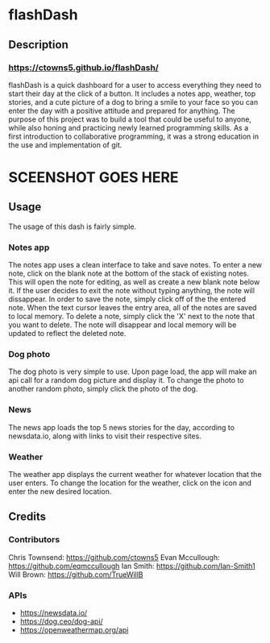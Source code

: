 # flashDash

## Description

### https://ctowns5.github.io/flashDash/

flashDash is a quick dashboard for a user to access everything they need to start their day at the click of a button. It includes a notes app, weather, top stories, and a cute picture of a dog to bring a smile to your face so you can enter the day with a positive attitude and prepared for anything. The purpose of this project was to build a tool that could be useful to anyone, while also honing and practicing newly learned programming skills. As a first introduction to collaborative programming, it was a strong education in the use and implementation of git.

# SCEENSHOT GOES HERE

## Usage

The usage of this dash is fairly simple.

### Notes app

The notes app uses a clean interface to take and save notes. To enter a new note, click on the blank note at the bottom of the stack of existing notes. This will open the note for editing, as well as create a new blank note below it. If the user decides to exit the note without typing anything, the note will dissappear. In order to save the note, simply click off of the the entered note. When the text cursor leaves the entry area, all of the notes are saved to local memory. To delete a note, simply click the 'X' next to the note that you want to delete. The note will disappear and local memory will be updated to reflect the deleted note.

### Dog photo

The dog photo is very simple to use. Upon page load, the app will make an api call for a random dog picture and display it. To change the photo to another random photo, simply click the photo of the dog.

### News

The news app loads the top 5 news stories for the day, according to newsdata.io, along with links to visit their respective sites.

### Weather

The weather app displays the current weather for whatever location that the user enters. To change the location for the weather, click on the icon and enter the new desired location.

## Credits

### Contributors

Chris Townsend: https://github.com/ctowns5
Evan Mccullough: https://github.com/eqmccullough
Ian Smith: https://github.com/Ian-Smith1
Will Brown: https://github.com/TrueWillB

### APIs

- https://newsdata.io/
- https://dog.ceo/dog-api/
- https://openweathermap.org/api
